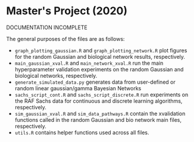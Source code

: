 # Master's Project (2020)

DOCUMENTATION INCOMPLETE

The general purposes of the files are as follows:

* `graph_plotting_gaussian.R` and `graph_plotting_network.R` plot figures for the random Gaussian and biological network results, respectively.
* `main_gaussian_xval.R`  and `main_network_xval.R` run the main hyperparameter validation experiments on the random Gaussian and biological networks, respectively.
* `generate_simulated_data.py` generates data from user-defined or random linear gaussian/gamma Bayesian Networks
* `sachs_script_cont.R` and `sachs_script_discrete.R` run experiments on the RAF Sachs data for continuous and discrete learning algorithms, respectively.
* `sim_gaussian_xval.R` and `sim_data_pathways.R` contain the xvalidation functions called in the random Gaussian and bio network main files, respectively.
* `utils.R` contains helper functions used across all files.
